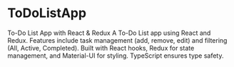 # ToDoListApp
To-Do List App with React &amp; Redux A To-Do List app using React and Redux. Features include task management (add, remove, edit) and filtering (All, Active, Completed). Built with React hooks, Redux for state management, and Material-UI for styling. TypeScript ensures type safety.
